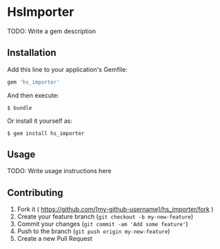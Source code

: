 # HsImporter

TODO: Write a gem description

## Installation

Add this line to your application's Gemfile:

```ruby
gem 'hs_importer'
```

And then execute:

    $ bundle

Or install it yourself as:

    $ gem install hs_importer

## Usage

TODO: Write usage instructions here

## Contributing

1. Fork it ( https://github.com/[my-github-username]/hs_importer/fork )
2. Create your feature branch (`git checkout -b my-new-feature`)
3. Commit your changes (`git commit -am 'Add some feature'`)
4. Push to the branch (`git push origin my-new-feature`)
5. Create a new Pull Request
